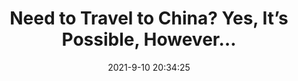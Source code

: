 ---
"title": "Need to Travel to China? Yes, It’s Possible, However…"
"date": "2021-9-10 20:34:25"
"feed_name": "INDUSTRYWEEK"
"feed_website": "https://www.industryweek.com/"
"feed_rss": "https://www.industryweek.com/__rss/website-scheduled-content.xml?input=%7B%22sectionAlias%22%3A%22home%22%7D"
"link": "https://www.industryweek.com/the-economy/article/21175051/need-to-travel-to-china-yes-its-possible-however"
"file": "_posts/-2070ad2fd51d730fa567cd30e6e72acd82c6a240.md"
"accident": "0"
"drilling": "0"
---